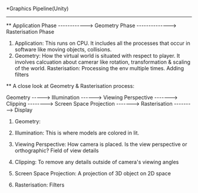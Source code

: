 *Graphics Pipeline(Unity)
________________________


** Application Phase ------------> Geometry Phase --------------> Rasterisation Phase


1. Application: This runs on CPU. It includes all the processes that occur in software like moving objects, collisions.
2. Geometry: How the virtual world is situated with respect to player. It involves calcuation about camerar like rotation, transformation & scaling of the world.
Rasterisation: Processing the env multiple times. Adding filters 

** A close look at Geometry & Rasterisation process:

Geometry -----> Illumination ------> Viewing Perspective -------> Clipping --------> Screen Space Projection -------> Rasterisation ---------> Display
  
1) Geometry: 

2) Illumination: This is where models are colored in lit.

3) Viewing Perspective: How camera is placed. Is the view perspective or orthographic? Field of view details

4) Clipping: To remove any details outside of camera's viewing angles

5) Screen Space Projection: A projection of 3D object on 2D space

6) Rasterisation: Filters